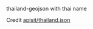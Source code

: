 thailand-geojson with thai name

Credit <a href="https://github.com/apisit/thailand.json">apisit/thailand.json</a> 
